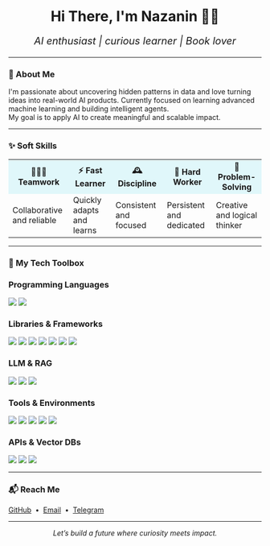 
<!--
**nazaninghobadi/nazaninghobadi** is a ✨ _special_ ✨ repository because its `README.md` (this file) appears on your GitHub profile.

Here are some ideas to get you started:

- 🔭 I’m currently working on ...
- 🌱 I’m currently learning ...
- 👯 I’m looking to collaborate on ...
- 🤔 I’m looking for help with ...
- 💬 Ask me about ...
- 📫 How to reach me: ...
- 😄 Pronouns: ...
- ⚡ Fun fact: ...
-->
<h1 align="center">Hi There, I'm Nazanin 👩‍💻</h1>

<p align="center" style="font-size:20px; font-style:italic;">
  AI enthusiast | curious learner | Book lover
</p>



---
### 🌱 About Me

I'm passionate about uncovering hidden patterns in data and love turning ideas into real-world AI products.
Currently focused on learning advanced machine learning and building intelligent agents.  
My goal is to apply AI to create meaningful and scalable impact.

---

<h3>✨ Soft Skills</h3>

<table>
  <tr>
    <th style="background-color:#e0f7fa;">🧑‍🤝‍🧑 Teamwork</th>
    <th style="background-color:#e0f7fa;">⚡ Fast Learner</th>
    <th style="background-color:#e0f7fa;">🕰️ Discipline</th>
    <th style="background-color:#e0f7fa;">💪 Hard Worker</th>
    <th style="background-color:#e0f7fa;">🧠 Problem-Solving</th>
  </tr>
  <tr>
    <td>Collaborative and reliable</td>
    <td>Quickly adapts and learns</td>
    <td>Consistent and focused</td>
    <td>Persistent and dedicated</td>
    <td>Creative and logical thinker</td>
  </tr>
</table>


---
### 🧰 My Tech Toolbox

### Programming Languages
<p>
  <img src="https://img.shields.io/badge/-Python-3776AB?style=flat&logo=python&logoColor=white"/>
  <img src="https://img.shields.io/badge/-C%23-239120?style=flat&logo=c-sharp&logoColor=white"/>
</p>

### Libraries & Frameworks
<p>
  <img src="https://img.shields.io/badge/-NumPy-013243?style=flat&logo=numpy&logoColor=white"/>
  <img src="https://img.shields.io/badge/-Pandas-150458?style=flat&logo=pandas&logoColor=white"/>
  <img src="https://img.shields.io/badge/-Matplotlib-11557C?style=flat&logo=matplotlib&logoColor=white"/>
  <img src="https://img.shields.io/badge/-Plotly-3F4F75?style=flat&logo=plotly&logoColor=white"/>
  <img src="https://img.shields.io/badge/-Scikit--learn-F7931E?style=flat&logo=scikit-learn&logoColor=white"/>
  <img src="https://img.shields.io/badge/-TensorFlow-FF6F00?style=flat&logo=tensorflow&logoColor=white"/>
  <img src="https://img.shields.io/badge/-Keras-D00000?style=flat&logo=keras&logoColor=white"/>
</p>

### LLM & RAG
<p>
  <img src="https://img.shields.io/badge/-LangChain-blueviolet?style=flat"/>
  <img src="https://img.shields.io/badge/-RAG-black?style=flat"/>
  <img src="https://img.shields.io/badge/-LLMs-000000?style=flat"/>
</p>

### Tools & Environments
<p>
  <img src="https://img.shields.io/badge/-Git-F05032?style=flat&logo=git&logoColor=white"/>
  <img src="https://img.shields.io/badge/-VSCode-007ACC?style=flat&logo=visual-studio-code&logoColor=white"/>
  <img src="https://img.shields.io/badge/-Jupyter-F37626?style=flat&logo=jupyter&logoColor=white"/>
  <img src="https://img.shields.io/badge/-Google_Colab-F9AB00?style=flat&logo=googlecolab&logoColor=white"/>
  <img src="https://img.shields.io/badge/-Anaconda-44A833?style=flat&logo=anaconda&logoColor=white"/>
</p>

### APIs & Vector DBs
<p>
  <img src="https://img.shields.io/badge/-OpenAI_API-412991?style=flat&logo=openai&logoColor=white"/>
  <img src="https://img.shields.io/badge/-OpenRouter_API-gray?style=flat"/>
  <img src="https://img.shields.io/badge/-Vector_DBs-006400?style=flat"/>
</p>

---

### 📬 Reach Me

<p>
  <a href="https://github.com/nazaninghobadi">GitHub</a> &nbsp;•&nbsp;
  <a href="mailto:nazligh8383@email.com">Email</a> &nbsp;•&nbsp;
  <a href="https://t.me/nazigho">Telegram</a>
</p>

---

<p align="center">
  <em>Let’s build a future where curiosity meets impact.</em>
</p>

